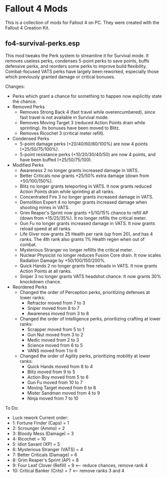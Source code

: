 # Fallout 4 Mods

This is a collection of mods for Fallout 4 on PC.
They were created with the Fallout 4 Creation Kit.

## fo4-survival-perks.esp

This mod tweaks the Perk system to streamline it for Survival mode.
It removes useless perks, condenses 5-point perks to save points, buffs defensive perks, and reorders some perks to improve build flexibility.
Combat-focused VATS perks have largely been reworked, especially those which previously granted damage or critical bonuses.

Changes:
- Perks which grant a chance for something to happen now explicitly state the chance.
- Removed Perks
  - Removes Strong Back 4 (fast travel while overencumbered), since fast travel is not available in Survival mode.
  - Removes Moving Target 3 (reduced Action Points drain while sprinting). Its bonuses have been moved to Blitz.
  - Removes Ricochet 3 (critical meter refill).
- Condensed Perks
  - 5-point damage perks (+20/40/60/80/100%) are now 4 points (+25/50/75/100%).
  - 5-point resistance perks (+10/20/30/40/50) are now 4 points, and have been buffed (+25/50/75/100).
- Modified Perks
  - Awareness 2 no longer grants increased damage in VATS.
  - Better Criticals now grants +25/50% extra damage (down from +50/100/150%).
  - Blitz no longer grants teleporting in VATS. It now grants reduced Action Points drain while sprinting at all ranks.
  - Concentrated Fire 3 no longer grants increased damage in VATS.
  - Demolition Expert 4 no longer grants increased damage when shooting mines in VATS.
  - Grim Reaper's Sprint now grants +5/10/15% chance to refill AP (down from +15/25/35%). It no longer refills the critical meter.
  - Gun Fu no longer grants increased damage in VATS. It now grants reload speed at all ranks.
  - Life Giver now grants 25 Health per rank (up from 20), and has 4 ranks. The 4th rank also grants 1% Health regen when out of combat.
  - Mysterious Stranger no longer refillts the critical meter.
  - Nuclear Physicist no longer reduces Fusion Core drain. It now scales Radiation Damage by +50/100/150/200%.
  - Quick Hands 2 no longer grants free reloads in VATS. It now grants Action Points at all ranks.
  - Sniper 3 no longer grants VATS headshot chance. It now grants 30% knockdown chance.
- Reordered Perks
  - Changed the order of Perception perks, prioritizing defenses at lower ranks:
    - Refractor moved from 7 to 3
    - Sniper moved from 8 to 7
    - Awareness moved from 3 to 8
  - Changed the order of Intelligence perks, prioritizing crafting at lower ranks:
    - Scrapper moved from 5 to 1
    - Gun Nut moved from 3 to 2
    - Medic moved from 2 to 3
    - Science moved from 6 to 5
    - VANS moved from 1 to 6
  - Changed the order of Agility perks, prioritizing mobility at lower ranks:
    - Quick Hands moved from 8 to 4
    - Blitz moved from 9 to 5
    - Action Boy moved from 5 to 6
    - Gun Fu moved from 10 to 7
    - Moving Target moved from 6 to 8
    - Mister Sandman moved from 4 to 9
    - Ninja moved from 7 to 10

To Do:
- Luck rework
Current order:
- 1: Fortune Finder (Caps) = 1
- 2: Scrounger (Ammo) = 2
- 3: Bloody Mess (Damage) = 3
- 4: Ricochet = 10
- 5: Idiot Savant (XP) = 5
- 6: Mysterious Stranger (VATS) = 4
- 7: Better Criticals (Damage) = 6
- 8: Grim Reaper's Sprint (AP) = 8
- 9: Four Leaf Clover (Refill) = 9 <-- reduce chances, remove rank 4
- 10: Critical Banker (Crits) = 7 <-- remove ranks 3 and 4